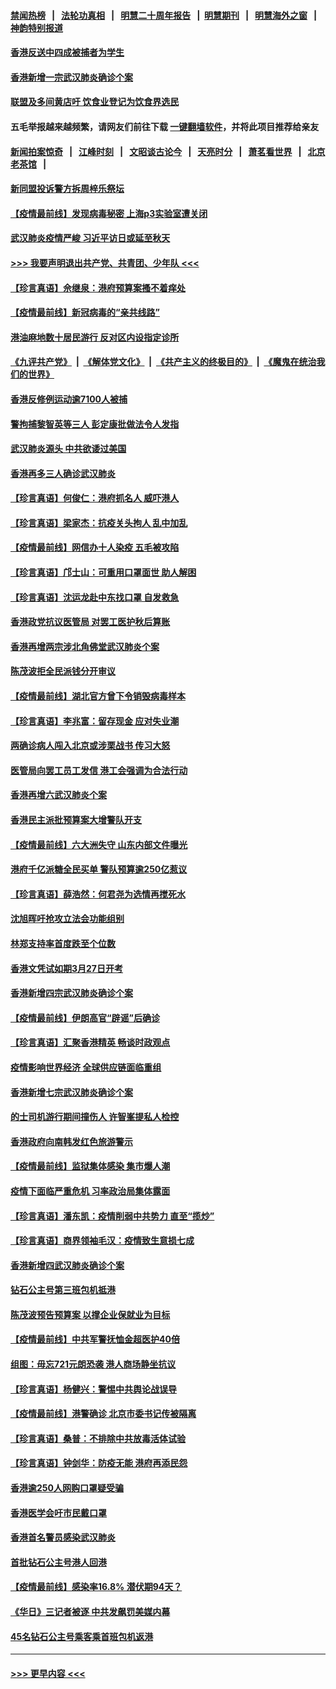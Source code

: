 #### [禁闻热榜](热点新闻.md?=0)  &nbsp;&nbsp;|&nbsp;&nbsp; [法轮功真相](https://github.com/gfw-breaker/truth/blob/master/README.md?=0) &nbsp;&nbsp;|&nbsp;&nbsp; [明慧二十周年报告](https://github.com/gfw-breaker/mh-reports/blob/master/README.md?=0) &nbsp;&nbsp;|&nbsp;&nbsp;[明慧期刊](https://github.com/gfw-breaker/mh-qikan) &nbsp;&nbsp;|&nbsp;&nbsp; [明慧海外之窗](https://github.com/gfw-breaker/mh-news/blob/master/README.md?=0) &nbsp;&nbsp;|&nbsp;&nbsp; [神韵特别报道](https://github.com/gfw-breaker/mh-news/blob/master/shenyun.md?=0)
#### [香港反送中四成被捕者为学生](../pages/nsc415/n11910730.md?t=03031402) 
#### [香港新增一宗武汉肺炎确诊个案](../pages/nsc415/n11910724.md?t=03031402) 
#### [联盟及多间黄店吁 饮食业登记为饮食界选民](../pages/nsc415/n11910718.md?t=03031402) 
#### 五毛举报越来越频繁，请网友们前往下载 [一键翻墙软件](https://github.com/gfw-breaker/ssr-accounts)，并将此项目推荐给亲友
#### [新闻拍案惊奇](https://github.com/gfw-breaker/banned-news/blob/master/pages/link4.md) &nbsp;&nbsp;|&nbsp;&nbsp; [江峰时刻](https://github.com/gfw-breaker/banned-news/blob/master/pages/link4.md) &nbsp;&nbsp;|&nbsp;&nbsp; [文昭谈古论今](https://github.com/gfw-breaker/banned-news/blob/master/pages/link4.md) &nbsp;&nbsp;|&nbsp;&nbsp; [天亮时分](https://github.com/gfw-breaker/banned-news/blob/master/pages/link4.md) &nbsp;&nbsp;|&nbsp;&nbsp; [萧茗看世界](https://github.com/gfw-breaker/banned-news/blob/master/pages/link4.md) &nbsp;&nbsp;|&nbsp;&nbsp; [北京老茶馆](https://github.com/gfw-breaker/banned-news/blob/master/pages/link4.md) &nbsp;&nbsp;|&nbsp;&nbsp; 
#### [新同盟投诉警方拆周梓乐祭坛](../pages/nsc415/n11910707.md?t=03031402) 
#### [【疫情最前线】发现病毒秘密 上海p3实验室遭关闭](../pages/nsc415/n11910640.md?t=03031402) 
#### [武汉肺炎疫情严峻 习近平访日或延至秋天](../pages/nsc415/n11910570.md?t=03031402) 
#### [>>> 我要声明退出共产党、共青团、少年队 <<<](https://github.com/begood0513/goodnews/blob/master/quit/letter.md) 
#### [【珍言真语】佘继泉：港府预算案搔不着痒处](../pages/nsc415/n11910011.md?t=03031402) 
#### [【疫情最前线】新冠病毒的“亲共线路”](../pages/nsc415/n11907734.md?t=03031402) 
#### [港油麻地数十居民游行 反对区内设指定诊所](../pages/nsc415/n11907900.md?t=03031402) 
#### [《九评共产党》](https://github.com/begood0513/9ping.md/blob/master/README.md) &nbsp;|&nbsp; [《解体党文化》](../../../../jtdwh.md/blob/master/README.md)  &nbsp;|&nbsp; [《共产主义的终极目的》](../../../../gczydzjmd.md/blob/master/README.md) &nbsp;|&nbsp; [《魔鬼在统治我们的世界》](../../../../mgztzwmdsj.md/blob/master/README.md) 
#### [香港反修例运动逾7100人被捕](../pages/nsc415/n11907922.md?t=03031402) 
#### [警拘捕黎智英等三人 彭定康批做法令人发指](../pages/nsc415/n11907905.md?t=03031402) 
#### [武汉肺炎源头 中共欲诿过美国](../pages/nsc415/n11907665.md?t=03031402) 
#### [香港再多三人确诊武汉肺炎](../pages/nsc415/n11907846.md?t=03031402) 
#### [【珍言真语】何俊仁：港府抓名人 威吓港人](../pages/nsc415/n11907561.md?t=03031402) 
#### [【珍言真语】梁家杰：抗疫关头拘人 乱中加乱](../pages/nsc415/n11907444.md?t=03031402) 
#### [【疫情最前线】网信办十人染疫 五毛被攻陷](../pages/nsc415/n11903757.md?t=03031402) 
#### [【珍言真语】邝士山：可重用口罩面世 助人解困](../pages/nsc415/n11903875.md?t=03031402) 
#### [【珍言真语】沈运龙赴中东找口罩 自发救急](../pages/nsc415/n11903291.md?t=03031402) 
#### [香港政党抗议医管局 对罢工医护秋后算账](../pages/nsc415/n11901746.md?t=03031402) 
#### [香港再增两宗涉北角佛堂武汉肺炎个案](../pages/nsc415/n11901737.md?t=03031402) 
#### [陈茂波拒全民派钱分开审议](../pages/nsc415/n11901672.md?t=03031402) 
#### [【疫情最前线】湖北官方曾下令销毁病毒样本](../pages/nsc415/n11901518.md?t=03031402) 
#### [【珍言真语】李兆富：留存现金 应对失业潮](../pages/nsc415/n11901448.md?t=03031402) 
#### [两确诊病人闯入北京或涉栗战书 传习大怒](../pages/nsc415/n11901180.md?t=03031402) 
#### [医管局向罢工员工发信 港工会强调为合法行动](../pages/nsc415/n11898870.md?t=03031402) 
#### [香港再增六武汉肺炎个案](../pages/nsc415/n11898843.md?t=03031402) 
#### [香港民主派批预算案大增警队开支](../pages/nsc415/n11898813.md?t=03031402) 
#### [【疫情最前线】六大洲失守 山东内部文件曝光](../pages/nsc415/n11898455.md?t=03031402) 
#### [港府千亿派糖全民买单 警队预算逾250亿惹议](../pages/nsc415/n11898608.md?t=03031402) 
#### [【珍言真语】薛浩然：何君尧为选情再搅死水](../pages/nsc415/n11898269.md?t=03031402) 
#### [沈旭晖吁抢攻立法会功能组别](../pages/nsc415/n11896084.md?t=03031402) 
#### [林郑支持率首度跌至个位数](../pages/nsc415/n11896058.md?t=03031402) 
#### [香港文凭试如期3月27日开考](../pages/nsc415/n11896055.md?t=03031402) 
#### [香港新增四宗武汉肺炎确诊个案](../pages/nsc415/n11896040.md?t=03031402) 
#### [【疫情最前线】伊朗高官“辟谣”后确诊](../pages/nsc415/n11895902.md?t=03031402) 
#### [【珍言真语】汇聚香港精英 畅谈时政观点](../pages/nsc415/n11895733.md?t=03031402) 
#### [疫情影响世界经济 全球供应链面临重组](../pages/nsc415/n11895634.md?t=03031402) 
#### [香港新增七宗武汉肺炎确诊个案](../pages/nsc415/n11893498.md?t=03031402) 
#### [的士司机游行期间撞伤人 许智峯提私人检控](../pages/nsc415/n11893483.md?t=03031402) 
#### [香港政府向南韩发红色旅游警示](../pages/nsc415/n11893398.md?t=03031402) 
#### [【疫情最前线】监狱集体感染 集市爆人潮](../pages/nsc415/n11893181.md?t=03031402) 
#### [疫情下面临严重危机  习率政治局集体露面](../pages/nsc415/n11893305.md?t=03031402) 
#### [【珍言真语】潘东凯：疫情削弱中共势力 直至“揽炒”](../pages/nsc415/n11892866.md?t=03031402) 
#### [【珍言真语】商界领袖毛汉：疫情致生意损七成](../pages/nsc415/n11890348.md?t=03031402) 
#### [香港新增四武汉肺炎确诊个案](../pages/nsc415/n11890610.md?t=03031402) 
#### [钻石公主号第三班包机抵港](../pages/nsc415/n11890645.md?t=03031402) 
#### [陈茂波预告预算案 以撑企业保就业为目标](../pages/nsc415/n11890574.md?t=03031402) 
#### [【疫情最前线】中共军警抚恤金超医护40倍](../pages/nsc415/n11890458.md?t=03031402) 
#### [组图：毋忘721元朗恐袭 港人商场静坐抗议](../pages/nsc415/n11876882.md?t=03031402) 
#### [【珍言真语】杨健兴：警惕中共舆论战误导](../pages/nsc415/n11888131.md?t=03031402) 
#### [【疫情最前线】港警确诊 北京市委书记传被隔离](../pages/nsc415/n11886872.md?t=03031402) 
#### [【珍言真语】桑普：不排除中共放毒活体试验](../pages/nsc415/n11886832.md?t=03031402) 
#### [【珍言真语】钟剑华：防疫无能 港府再添民怨](../pages/nsc415/n11884504.md?t=03031402) 
#### [香港逾250人网购口罩疑受骗](../pages/nsc415/n11884388.md?t=03031402) 
#### [香港医学会吁市民戴口罩](../pages/nsc415/n11884367.md?t=03031402) 
#### [香港首名警员感染武汉肺炎](../pages/nsc415/n11884357.md?t=03031402) 
#### [首批钻石公主号港人回港](../pages/nsc415/n11884333.md?t=03031402) 
#### [【疫情最前线】感染率16.8% 潜伏期94天？](../pages/nsc415/n11884256.md?t=03031402) 
#### [《华日》三记者被逐 中共发飙罚美媒内幕](../pages/nsc415/n11884184.md?t=03031402) 
#### [45名钻石公主号乘客乘首班包机返港](../pages/nsc415/n11881770.md?t=03031402) 

----
#### [ >>> 更早内容 <<< ](../indexes/nsc415-earlier.md)

